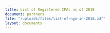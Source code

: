 ```yaml
---
title: List of Registered CPAs as of 2018
document: partners
file: "/uploads/files/list-of-ngo-in-2018.pdf"
layout: documents
---
```


